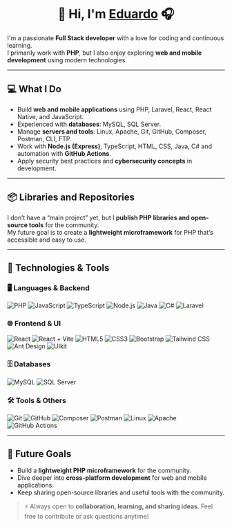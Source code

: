 <h1 align="center">👋 Hi, I'm <a href="https://github.com/EduardoGalindo25">Eduardo</a> 🎧</h1>

I'm a passionate **Full Stack developer** with a love for coding and continuous learning.  
I primarily work with **PHP**, but I also enjoy exploring **web and mobile development** using modern technologies.

---

## 💻 What I Do

- Build **web and mobile applications** using PHP, Laravel, React, React Native, and JavaScript.  
- Experienced with **databases**: MySQL, SQL Server.  
- Manage **servers and tools**: Linux, Apache, Git, GitHub, Composer, Postman, CLI, FTP.  
- Work with **Node.js (Express)**, TypeScript, HTML, CSS, Java, C# and automation with **GitHub Actions**.  
- Apply security best practices and **cybersecurity concepts** in development.

---

## 📦 Libraries and Repositories

I don’t have a “main project” yet, but I **publish PHP libraries and open-source tools** for the community.  
My future goal is to create a **lightweight microframework** for PHP that’s accessible and easy to use.

---

## 🌟 Technologies & Tools

### 🖥 Languages & Backend
![PHP](https://img.shields.io/badge/PHP-777BB4?style=for-the-badge&logo=php&logoColor=white)
![JavaScript](https://img.shields.io/badge/JavaScript-F7DF1E?style=for-the-badge&logo=javascript&logoColor=black)
![TypeScript](https://img.shields.io/badge/TypeScript-3178C6?style=for-the-badge&logo=typescript&logoColor=white)
![Node.js](https://img.shields.io/badge/Node.js-339933?style=for-the-badge&logo=node.js&logoColor=white)
![Java](https://img.shields.io/badge/Java-007396?style=for-the-badge&logo=java&logoColor=white)
![C#](https://img.shields.io/badge/C%23-239120?style=for-the-badge&logo=c-sharp&logoColor=white)
![Laravel](https://img.shields.io/badge/Laravel-FF2D20?style=for-the-badge&logo=laravel&logoColor=white)

### 🌐 Frontend & UI
![React](https://img.shields.io/badge/React-61DAFB?style=for-the-badge&logo=react&logoColor=black)
![React + Vite](https://img.shields.io/badge/React%20%2B%20Vite-61DAFB?style=for-the-badge&logo=react&logoColor=black&labelColor=646CFF)
![HTML5](https://img.shields.io/badge/HTML5-E34F26?style=for-the-badge&logo=html5&logoColor=white)
![CSS3](https://img.shields.io/badge/CSS3-1572B6?style=for-the-badge&logo=css3&logoColor=white)
![Bootstrap](https://img.shields.io/badge/Bootstrap-7952B3?style=for-the-badge&logo=bootstrap&logoColor=white)
![Tailwind CSS](https://img.shields.io/badge/Tailwind%20CSS-06B6D4?style=for-the-badge&logo=tailwind-css&logoColor=white)
![Ant Design](https://img.shields.io/badge/Ant%20Design-0170FE?style=for-the-badge&logo=ant-design&logoColor=white)
![UIkit](https://img.shields.io/badge/UIkit-222C36?style=for-the-badge&logo=uikit&logoColor=white)

### 🗄 Databases
![MySQL](https://img.shields.io/badge/MySQL-4479A1?style=for-the-badge&logo=mysql&logoColor=white)
![SQL Server](https://img.shields.io/badge/SQL%20Server-CC2927?style=for-the-badge&logo=microsoft%20sql%20server&logoColor=white)

### 🛠 Tools & Others
![Git](https://img.shields.io/badge/Git-F05032?style=for-the-badge&logo=git&logoColor=white)
![GitHub](https://img.shields.io/badge/GitHub-181717?style=for-the-badge&logo=github&logoColor=white)
![Composer](https://img.shields.io/badge/Composer-0A0A0A?style=for-the-badge&logo=composer&logoColor=white)
![Postman](https://img.shields.io/badge/Postman-FF6C37?style=for-the-badge&logo=postman&logoColor=white)
![Linux](https://img.shields.io/badge/Linux-FCC624?style=for-the-badge&logo=linux&logoColor=black)
![Apache](https://img.shields.io/badge/Apache-FC6C0D?style=for-the-badge&logo=apache&logoColor=white)
![GitHub Actions](https://img.shields.io/badge/GitHub%20Actions-2088FF?style=for-the-badge&logo=github-actions&logoColor=white)


---

## 🚀 Future Goals

- Build a **lightweight PHP microframework** for the community.  
- Dive deeper into **cross-platform development** for web and mobile applications.  
- Keep sharing open-source libraries and useful tools with the community.


> ⚡ Always open to **collaboration, learning, and sharing ideas**. Feel free to contribute or ask questions anytime!
